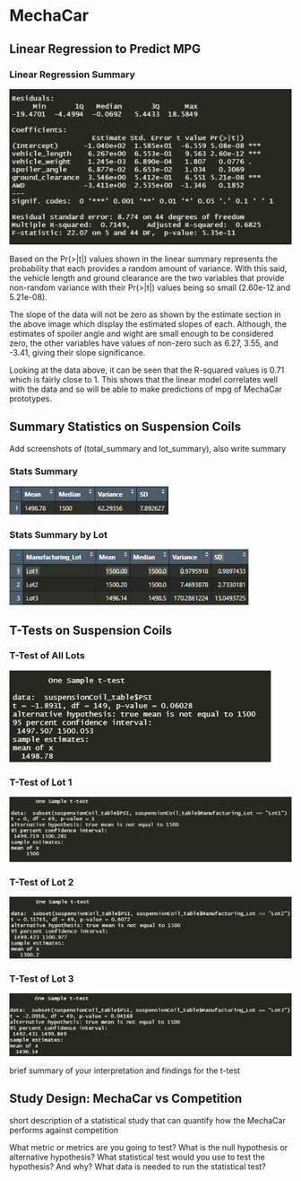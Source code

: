 # MechaCar


## Linear Regression to Predict MPG

### Linear Regression Summary<br>
![Linear Regression Summary](/Images/Linear_regression_summary.png)


Based on the Pr(>|t|) values shown in the linear summary represents the probability that each provides a random amount of variance. With this said, the vehicle length and ground clearance are the two variables that provide non-random variance with their Pr(>|t|) values being so small (2.60e-12 and 5.21e-08).

The slope of the data will not be zero as shown by the estimate section in the above image which display the estimated slopes of each. Although, the estimates of spoiler angle and wight are small enough to be considered zero, the other variables have values of non-zero such as 6.27, 3.55, and -3.41, giving their slope significance. 

Looking at the data above, it can be seen that the R-squared values is 0.71 which is fairly close to 1. This shows that the linear model correlates well with the data and so will be able to make predictions of mpg of MechaCar prototypes.


## Summary Statistics on Suspension Coils

Add screenshots of (total_summary and lot_summary), also write summary

### Stats Summary 
![total_summary](/Images/total_summary.png)

### Stats Summary by Lot
![lot_summary](/Images/lot_summary.png)

## T-Tests on Suspension Coils

### T-Test of All Lots
![ttest_all_lots](/Images/ttest_all_lots.png)

### T-Test of Lot 1
![ttest_lot1](/Images/ttest_lot1.png) 

### T-Test of Lot 2
![ttest_lot2](/Images/ttest_lot2.png) 

### T-Test of Lot 3
![ttest_lot3](/Images/ttest_lot3.png)



brief summary of your interpretation and findings for the t-test



## Study Design: MechaCar vs Competition


short description of a statistical study that can quantify how the MechaCar performs against competition

What metric or metrics are you going to test?
What is the null hypothesis or alternative hypothesis?
What statistical test would you use to test the hypothesis? And why?
What data is needed to run the statistical test?
